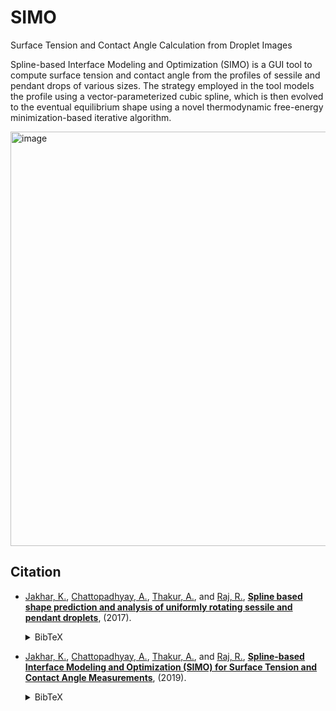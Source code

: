 # SIMO
Surface Tension and Contact Angle Calculation from Droplet Images

Spline-based Interface Modeling and Optimization (SIMO) is a GUI tool to compute surface tension and contact angle from the profiles of sessile and pendant drops of various sizes. The strategy employed in the tool models the profile using a vector-parameterized cubic spline, which is then evolved to the eventual equilibrium shape using a novel thermodynamic free-energy minimization-based iterative algorithm.

<img width="663" alt="image" src="https://github.com/jakharkaran/SIMO/assets/17570749/68133591-3a14-431a-8840-bc08935fe038">


## Citation
- [Jakhar, K.](https://scholar.google.com/citations?user=buVddBgAAAAJ&hl=en), [Chattopadhyay, A.](https://scholar.google.com/citations?user=wtHkCRIAAAAJ&hl=en), [Thakur, A.](https://scholar.google.com/citations?user=FPcGBlsAAAAJ&hl=en), and [Raj, R.](https://scholar.google.com/citations?user=mBV59eIAAAAJ&hl=en&oi=ao), [**Spline based shape prediction and analysis of uniformly rotating sessile and pendant droplets**](https://pubs.acs.org/doi/10.1021/acs.langmuir.7b00811), (2017).<details><summary>BibTeX</summary><pre>@article{jakhar2017spline,
  title={Spline based shape prediction and analysis of uniformly rotating sessile and pendant droplets},
  author={Jakhar, Karan and Chattopadhyay, Ashesh and Thakur, Atul and Raj, Rishi},
  journal={Langmuir},
  volume={33},
  number={22},
  pages={5603--5612},
  year={2017},
  publisher={ACS Publications}
}
}</pre></details>

- [Jakhar, K.](https://scholar.google.com/citations?user=buVddBgAAAAJ&hl=en), [Chattopadhyay, A.](https://scholar.google.com/citations?user=wtHkCRIAAAAJ&hl=en), [Thakur, A.](https://scholar.google.com/citations?user=FPcGBlsAAAAJ&hl=en), and [Raj, R.](https://scholar.google.com/citations?user=mBV59eIAAAAJ&hl=en&oi=ao), [**Spline-based Interface Modeling and Optimization (SIMO) for Surface Tension and Contact Angle Measurements**](https://doi.org/10.48550/arXiv.1909.05943), (2019).<details><summary>BibTeX</summary><pre>@article{jakhar2019spline,
  title={Spline-based Interface Modeling and Optimization (SIMO) for Surface Tension and Contact Angle Measurements},
  author={Jakhar, Karan and Chattopadhyay, Ashesh and Thakur, Atul and Raj, Rishi},
  journal={arXiv preprint arXiv:1909.05943},
  year={2019}
}
}</pre></details>
